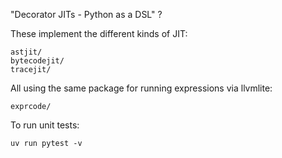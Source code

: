 "Decorator JITs - Python as a DSL" ?

These implement the different kinds of JIT:

    astjit/
    bytecodejit/
    tracejit/

All using the same package for running expressions via llvmlite:

    exprcode/

To run unit tests:

    uv run pytest -v
